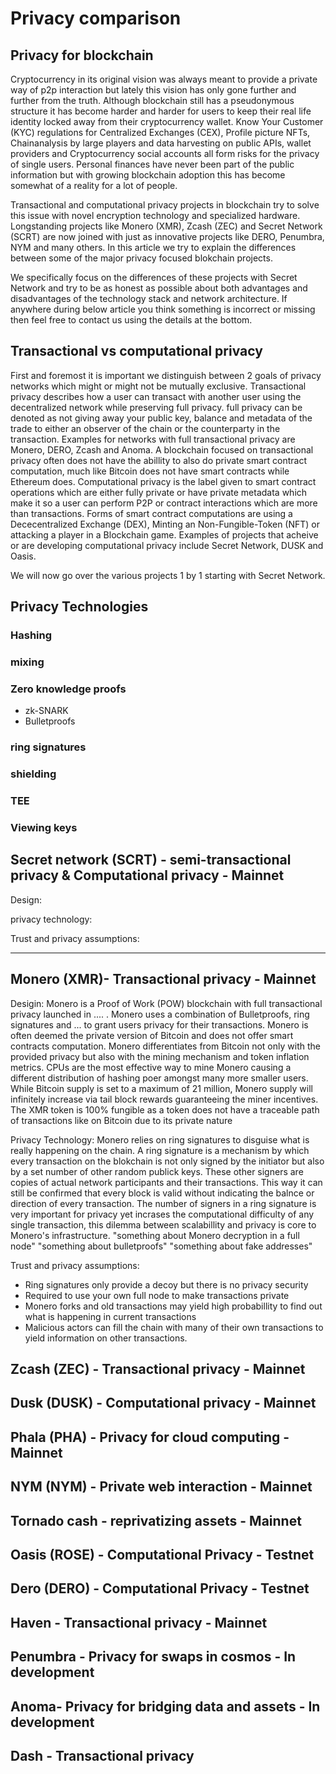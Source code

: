 # Privacy comparison

## Privacy for blockchain

Cryptocurrency in its original vision was always meant to provide a private way of p2p interaction but lately this vision has only gone further and further from the truth. Although blockchain still has a pseudonymous structure it has become harder and harder for users to keep their real life identity locked away from their cryptocurrency wallet. Know Your Customer (KYC) regulations for Centralized Exchanges (CEX), Profile picture NFTs, Chainanalysis by large players and data harvesting on public APIs, wallet providers and Cryptocurrency social accounts all form risks for the privacy of single users. Personal finances have never been part of the public information but with growing blockchain adoption this has become somewhat of a reality for a lot of people.&#x20;

Transactional and computational privacy projects in blockchain try to solve this issue with novel encryption technology and specialized hardware. Longstanding projects like Monero (XMR), Zcash (ZEC) and Secret Network (SCRT) are now joined with just as innovative projects like DERO, Penumbra, NYM and many others. In this article we try to explain the differences between some of the major privacy focused blokchain projects.

&#x20;We specifically focus on the differences of these projects with Secret Network and try to be as honest as possible about both advantages and disadvantages of the technology stack and network architecture. If anywhere during below article you think something is incorrect or missing then feel free to contact us using the details at the bottom.

## Transactional vs computational privacy

First and foremost it is important we distinguish between 2 goals of privacy networks which might or might not be mutually exclusive. Transactional privacy describes how a user can transact with another user using the decentralized network while preserving full privacy. full privacy can be denoted as not giving away your public key, balance and metadata of the trade to either an observer of the chain or the counterparty in the transaction. Examples for networks with full transactional privacy are Monero, DERO, Zcash and Anoma. A blockchain focused on transactional privacy often does not have the abillity to also do private smart contract computation, much like Bitcoin does not have smart contracts while Ethereum does. Computational privacy is the label given to smart contract operations which are either fully private or have private metadata which make it so a user can perform P2P or contract interactions which are more than transactions. Forms of smart contract computations are using a Dececentralized Exchange (DEX), Minting an Non-Fungible-Token (NFT) or attacking a player in a Blockchain game. Examples of projects that acheive or are developing computational privacy include Secret Network, DUSK and Oasis.

We will now go over the various projects 1 by 1 starting with Secret Network.

## Privacy Technologies

### Hashing

### mixing

### Zero knowledge proofs

* zk-SNARK
* Bulletproofs

### ring signatures

### shielding

### TEE

### Viewing keys

## Secret network (SCRT) - semi-transactional privacy & Computational privacy - Mainnet

Design:

privacy technology:

Trust and privacy assumptions:

***

## Monero (XMR)- Transactional privacy - Mainnet

Desigin: Monero is a Proof of Work (POW) blockchain with full transactional privacy launched in .... . Monero uses a combination of Bulletproofs, ring signatures and ... to grant users privacy for their transactions. Monero is often deemed the private version of Bitcoin and does not offer smart contracts computation. Monero differentiates from Bitcoin not only with the provided privacy but also with the mining mechanism and token inflation metrics. CPUs are the most effective way to mine Monero causing a different distribution of hashing poer amongst many more smaller users. While Bitcoin supply is set to a maximum of 21 million, Monero supply will infinitely increase via tail block rewards guaranteeing the miner incentives. The XMR token is 100% fungible as a token does not have a traceable path of transactions like on Bitcoin due to its private nature

Privacy Technology: Monero relies on ring signatures to disguise what is really happening on the chain. A ring signature is a mechanism by which every transaction on the blokchain is not only signed by the initiator but also by a set number of other random publick keys. These other signers are copies of actual network participants and their transactions. This way it can still be confirmed that every block is valid without indicating the balnce or direction of every transaction. The number of signers in a ring signature is very important for privacy yet incrases the computational difficulty of any single transaction, this dilemma between scalabillity and privacy is core to Monero's infrastructure. "something about Monero decryption in a full node" "something about bulletproofs" "something about fake addresses"

Trust and privacy assumptions:

* Ring signatures only provide a decoy but there is no privacy security
* Required to use your own full node to make transactions private
* Monero forks and old transactions may yield high probabillity to find out what is happening in current transactions
* Malicious actors can fill the chain with many of their own transactions to yield information on other transactions.

## Zcash (ZEC) - Transactional privacy - Mainnet

## Dusk (DUSK) - Computational privacy - Mainnet

## Phala (PHA) - Privacy for cloud computing - Mainnet

## NYM (NYM) - Private web interaction - Mainnet

## Tornado cash - reprivatizing assets - Mainnet

## Oasis (ROSE) - Computational Privacy - Testnet

## Dero (DERO) - Computational Privacy - Testnet

## Haven - Transactional privacy - Mainnet

## Penumbra - Privacy for swaps in cosmos - In development

## Anoma- Privacy for bridging data and assets - In development

## Dash - Transactional privacy
